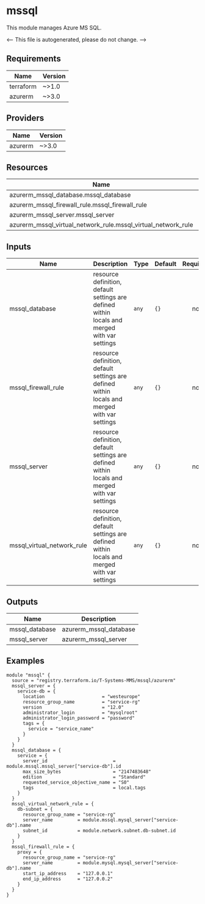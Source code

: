 <!-- BEGIN_TF_DOCS -->
# mssql

This module manages Azure MS SQL.

<-- This file is autogenerated, please do not change. -->

## Requirements

| Name | Version |
|------|---------|
| terraform | ~>1.0 |
| azurerm | ~>3.0 |

## Providers

| Name | Version |
|------|---------|
| azurerm | ~>3.0 |

## Resources

| Name | Type |
|------|------|
| azurerm_mssql_database.mssql_database | resource |
| azurerm_mssql_firewall_rule.mssql_firewall_rule | resource |
| azurerm_mssql_server.mssql_server | resource |
| azurerm_mssql_virtual_network_rule.mssql_virtual_network_rule | resource |

## Inputs

| Name | Description | Type | Default | Required |
|------|-------------|------|---------|:--------:|
| mssql_database | resource definition, default settings are defined within locals and merged with var settings | `any` | `{}` | no |
| mssql_firewall_rule | resource definition, default settings are defined within locals and merged with var settings | `any` | `{}` | no |
| mssql_server | resource definition, default settings are defined within locals and merged with var settings | `any` | `{}` | no |
| mssql_virtual_network_rule | resource definition, default settings are defined within locals and merged with var settings | `any` | `{}` | no |

## Outputs

| Name | Description |
|------|-------------|
| mssql_database | azurerm_mssql_database |
| mssql_server | azurerm_mssql_server |

## Examples

```hcl
module "mssql" {
  source = "registry.terraform.io/T-Systems-MMS/mssql/azurerm"
  mssql_server = {
    service-db = {
      location                     = "westeurope"
      resource_group_name          = "service-rg"
      version                      = "12.0"
      administrator_login          = "mysqlroot"
      administrator_login_password = "password"
      tags = {
        service = "service_name"
      }
    }
  }
  mssql_database = {
    service = {
      server_id                        = module.mssql.mssql_server["service-db"].id
      max_size_bytes                   = "2147483648"
      edition                          = "Standard"
      requested_service_objective_name = "S0"
      tags                             = local.tags
    }
  }
  mssql_virtual_network_rule = {
    db-subnet = {
      resource_group_name = "service-rg"
      server_name         = module.mssql.mysql_server["service-db"].name
      subnet_id           = module.network.subnet.db-subnet.id
    }
  }
  mssql_firewall_rule = {
    proxy = {
      resource_group_name = "service-rg"
      server_name         = module.mysql.mysql_server["service-db"].name
      start_ip_address    = "127.0.0.1"
      end_ip_address      = "127.0.0.2"
    }
  }
}
```
<!-- END_TF_DOCS -->